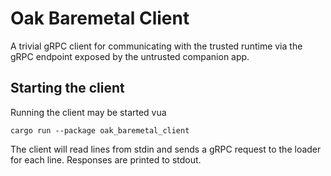 # Oak Baremetal Client

A trivial gRPC client for communicating with the trusted runtime via the gRPC
endpoint exposed by the untrusted companion app.

## Starting the client

Running the client may be started vua

```shell
cargo run --package oak_baremetal_client
```

The client will read lines from stdin and sends a gRPC request to the loader for
each line. Responses are printed to stdout.
